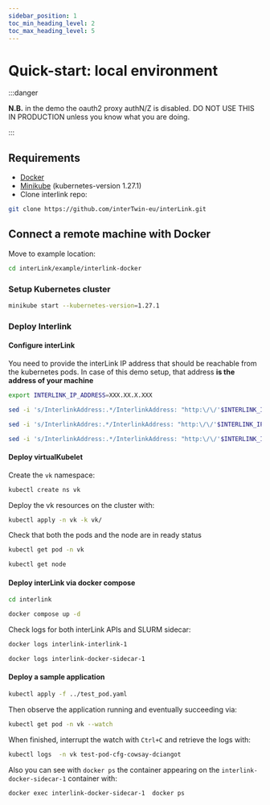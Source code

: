 ```yaml
---
sidebar_position: 1
toc_min_heading_level: 2
toc_max_heading_level: 5
---
```


# Quick-start: local environment

:::danger

__N.B.__ in the demo the oauth2 proxy authN/Z is disabled. DO NOT USE THIS IN PRODUCTION unless you know what you are doing.

:::

## Requirements

- [Docker](https://docs.docker.com/engine/install/)
- [Minikube](https://minikube.sigs.k8s.io/docs/start/) (kubernetes-version 1.27.1)
- Clone interlink repo:

```bash
git clone https://github.com/interTwin-eu/interLink.git 
```

## Connect a remote machine with Docker 

Move to example location:

```bash
cd interLink/example/interlink-docker
```

### Setup Kubernetes cluster

```bash
minikube start --kubernetes-version=1.27.1
```

### Deploy Interlink

#### Configure interLink

You need to provide the interLink IP address that should be reachable from the kubernetes pods. In case of this demo setup, that address __is the address of your machine__

```bash
export INTERLINK_IP_ADDRESS=XXX.XX.X.XXX

sed -i 's/InterlinkAddress:.*/InterlinkAddress: "http:\/\/'$INTERLINK_IP_ADDRESS'"/g'  vk/InterLinkConfig.yaml

sed -i 's/InterlinkAddres:.*/InterlinkAddress: "http:\/\/'$INTERLINK_IP_ADDRESS'"/g'  interlink/InterLinkConfig.yaml | sed -i 's/SidecarURL:.*/SidecarURL: "http:\/\/'$INTERLINK_IP_ADDRESS'"/g' interlink/InterLinkConfig.yaml

sed -i 's/InterlinkAddress:.*/InterlinkAddress: "http:\/\/'$INTERLINK_IP_ADDRESS'"/g'  interlink/sidecarConfig.yaml | sed -i 's/SidecarURL:.*/SidecarURL: "http:\/\/'$INTERLINK_IP_ADDRESS'"/g' interlink/sidecarConfig.yaml
```

#### Deploy virtualKubelet

Create the `vk` namespace:

```bash
kubectl create ns vk
```

Deploy the vk resources on the cluster with:

```bash
kubectl apply -n vk -k vk/
```

Check that both the pods and the node are in ready status

```bash
kubectl get pod -n vk

kubectl get node
```

#### Deploy interLink via docker compose

```bash
cd interlink

docker compose up -d
```

Check logs for both interLink APIs and SLURM sidecar:

```bash
docker logs interlink-interlink-1 

docker logs interlink-docker-sidecar-1
```

#### Deploy a sample application

```bash
kubectl apply -f ../test_pod.yaml 
```

Then observe the application running and eventually succeeding via:

```bash
kubectl get pod -n vk --watch
```

When finished, interrupt the watch with `Ctrl+C` and retrieve the logs with:

```bash
kubectl logs  -n vk test-pod-cfg-cowsay-dciangot
```

Also you can see with `docker ps` the container appearing on the `interlink-docker-sidecar-1` container with:

```bash
docker exec interlink-docker-sidecar-1  docker ps
```

